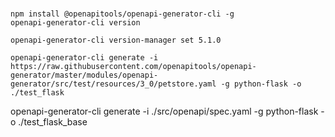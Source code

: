 # 

```
npm install @openapitools/openapi-generator-cli -g
openapi-generator-cli version

openapi-generator-cli version-manager set 5.1.0

openapi-generator-cli generate -i https://raw.githubusercontent.com/openapitools/openapi-generator/master/modules/openapi-generator/src/test/resources/3_0/petstore.yaml -g python-flask -o ./test_flask
```

openapi-generator-cli generate -i ./src/openapi/spec.yaml -g python-flask -o ./test_flask_base